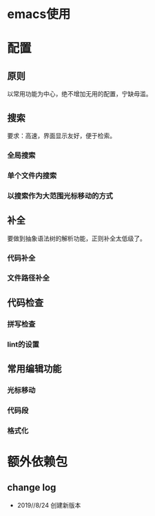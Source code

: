# emacs使用


# 配置

## 原则

以常用功能为中心，绝不增加无用的配置，宁缺毋滥。

## 搜索

要求：高速，界面显示友好，便于检索。

### 全局搜索


### 单个文件内搜索


### 以搜索作为大范围光标移动的方式


## 补全

要做到抽象语法树的解析功能，正则补全太低级了。

### 代码补全

### 文件路径补全



## 代码检查

### 拼写检查

### lint的设置

## 常用编辑功能

### 光标移动

### 代码段

### 格式化


# 额外依赖包



## change log

- 2019//8/24 创建新版本
